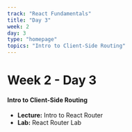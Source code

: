 ```yaml
---
track: "React Fundamentals"
title: "Day 3"
week: 2
day: 3
type: "homepage"
topics: "Intro to Client-Side Routing"
---
```



# Week 2 - Day 3

#### Intro to Client-Side Routing

- **Lecture:** Intro to React Router
- **Lab:** React Router Lab
<!-- - [**Lecture:** Intro to React Router](/react-fundamentals/week-2/day-3/lecture-materials/intro-to-react-router/)
- [**Lab:** React Router Lab](/react-fundamentals/week-2/day-3/labs/react-router-lab/) -->



